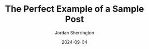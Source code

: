 ---
layout: ../../layouts/BlogPostLayout.astro
title: "The Perfect Example of a Sample Post"
date: 2024-09-04
description: "This is the third post of my new Astro blog."
author: "Jordan Sherrington"
imagePath: "/src/assets/blog/posts/blogpost3.jpg"
imageAlt: "The Astro logo on a dark background with a pink glow."
tags: ["astro", "blogging", "learning in public"]
accentColor: "#8a8a90"
---